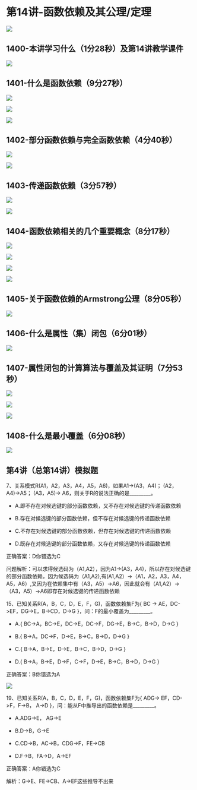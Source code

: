 # 第14讲-函数依赖及其公理/定理  

![](https://cdn.jsdelivr.net/gh/Rosefinch-Midsummer/MyImagesHost02/img/20240404184425.png)
## 1400-本讲学习什么（1分28秒）及第14讲教学课件  

![](https://cdn.jsdelivr.net/gh/Rosefinch-Midsummer/MyImagesHost02/img/20240404182535.png)

## 1401-什么是函数依赖（9分27秒）  

![](https://cdn.jsdelivr.net/gh/Rosefinch-Midsummer/MyImagesHost02/img/20240404182758.png)

![](https://cdn.jsdelivr.net/gh/Rosefinch-Midsummer/MyImagesHost02/img/20240404182904.png)

![](https://cdn.jsdelivr.net/gh/Rosefinch-Midsummer/MyImagesHost02/img/20240404183025.png)




## 1402-部分函数依赖与完全函数依赖（4分40秒）  

![](https://cdn.jsdelivr.net/gh/Rosefinch-Midsummer/MyImagesHost02/img/20240404183103.png)

![](https://cdn.jsdelivr.net/gh/Rosefinch-Midsummer/MyImagesHost02/img/20240404183156.png)





## 1403-传递函数依赖（3分57秒）  

![](https://cdn.jsdelivr.net/gh/Rosefinch-Midsummer/MyImagesHost02/img/20240404183438.png)

![](https://cdn.jsdelivr.net/gh/Rosefinch-Midsummer/MyImagesHost02/img/20240404183458.png)



## 1404-函数依赖相关的几个重要概念（8分17秒）  

![](https://cdn.jsdelivr.net/gh/Rosefinch-Midsummer/MyImagesHost02/img/20240404183526.png)

![](https://cdn.jsdelivr.net/gh/Rosefinch-Midsummer/MyImagesHost02/img/20240404183605.png)

![](https://cdn.jsdelivr.net/gh/Rosefinch-Midsummer/MyImagesHost02/img/20240404183644.png)

![](https://cdn.jsdelivr.net/gh/Rosefinch-Midsummer/MyImagesHost02/img/20240404183729.png)


## 1405-关于函数依赖的Armstrong公理（8分05秒）  

![](https://cdn.jsdelivr.net/gh/Rosefinch-Midsummer/MyImagesHost02/img/20240404183904.png)



## 1406-什么是属性（集）闭包（6分01秒）  

![](https://cdn.jsdelivr.net/gh/Rosefinch-Midsummer/MyImagesHost02/img/20240404183947.png)




## 1407-属性闭包的计算算法与覆盖及其证明（7分53秒）  

![](https://cdn.jsdelivr.net/gh/Rosefinch-Midsummer/MyImagesHost02/img/20240404184044.png)

![](https://cdn.jsdelivr.net/gh/Rosefinch-Midsummer/MyImagesHost02/img/20240404184107.png)

![](https://cdn.jsdelivr.net/gh/Rosefinch-Midsummer/MyImagesHost02/img/20240404184313.png)
## 1408-什么是最小覆盖（6分08秒）  

![](https://cdn.jsdelivr.net/gh/Rosefinch-Midsummer/MyImagesHost02/img/20240404184401.png)



## 第4讲（总第14讲）模拟题  


7、关系模式R(A1，A2，A3，A4，A5，A6)，如果A1→(A3，A4)； (A2，A4)→A5； (A3，A5)→ A6，则关于R的说法正确的是_________。

- A.即不存在对候选键的部分函数依赖，又不存在对候选键的传递函数依赖

- B.存在对候选键的部分函数依赖，但不存在对候选键的传递函数依赖

- C.不存在对候选键的部分函数依赖，但存在对候选键的传递函数依赖

- D.既存在对候选键的部分函数依赖，又存在对候选键的传递函数依赖

正确答案：D你错选为C

问题解析：可以求得候选码为（A1,A2），因为A1→(A3，A4)，所以存在对候选键的部分函数依赖，因为候选码为（A1,A2),有(A1,A2）→（A1，A2，A3，A4，A5，A6）,又因为在依赖集中有（A3，A5）→A6，因此就会有（A1,A2）→（A3，A5）→A6即存在对候选键的传递函数依赖


15、已知关系R(A，B，C，D，E，F，G)，函数依赖集F为{ BC -> AE，DC->EF，DG->E，B->CD，D->G }，问：F的最小覆盖为_________。

- A.{ BC->A，BC->E，DC->E，DC->F，DG->E，B->C，B->D，D->G }

- B.{ B->A，DC->F，D->E，B->C，B->D，D->G }

- C.{ B->A，B->E，D->E，B->C，B->D，D->G }

- D.{ B->A，B->E，D->F，C->F，D->E，B->C，B->D，D->G }


正确答案：B你错选为A

![](https://cdn.jsdelivr.net/gh/Rosefinch-Midsummer/MyImagesHost02/img/20240404185410.png)


19、已知关系R(A，B，C，D，E，F，G)，函数依赖集F为{ ADG-> EF，CD->F，F->B， A->D }，问：能从F中推导出的函数依赖是_________。

- A.ADG->E， AG->E

- B.D->B，G->E

- C.CD->B，AC->B，CDG->F，FE->CB

- D.F->B，FA->D，A->EF

正确答案：A你错选为C

解析：G->E、FE->CB、A->EF这些推导不出来